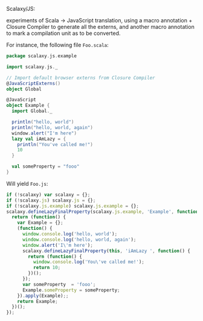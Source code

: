 Scalaxy/JS:

experiments of Scala -> JavaScript translation, using a macro annotation + Closure Compiler to generate all the externs, and another macro annotation to mark a compilation unit as to be converted.

For instance, the following file `Foo.scala`:

```scala
package scalaxy.js.example

import scalaxy.js._

// Import default browser externs from Closure Compiler
@JavaScriptExterns()
object Global

@JavaScript
object Example {
  import Global._

  println("hello, world")
  println("hello, world, again")
  window.alert("I'm here")
  lazy val iAmLazy = {
    println("You've called me!")
    10
  }

  val someProperty = "fooo"
}
```

Will yield `Foo.js`:

```javascript
if (!scalaxy) var scalaxy = {};
if (!scalaxy.js) scalaxy.js = {};
if (!scalaxy.js.example) scalaxy.js.example = {};
scalaxy.defineLazyFinalProperty(scalaxy.js.example, 'Example', function() {
  return (function() {
    var Example = {};
    (function() {
      window.console.log('hello, world');
      window.console.log('hello, world, again');
      window.alert('I\'m here');
      scalaxy.defineLazyFinalProperty(this, 'iAmLazy ', function() {
        return (function() {
          window.console.log('You\'ve called me!');
          return 10;
        })();
      });
      var someProperty  = 'fooo';
      Example.someProperty = someProperty;
    }).apply(Example);;
    return Example;
  })();
});
```
